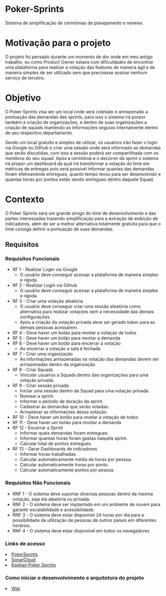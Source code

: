 # Poker-Sprints

Sistema de simplificação de cerimônias de planejamento e reviews 

# Motivação para o projeto 

O projeto foi pensado durante um momento de dor onde em meu antigo trabalho, eu como Product Owner estava com dificuldades de encontrar uma plataforma para realizar a votação das features de maneira ágil e de maneira simples de ser utilizado sem que precisasse assinar nenhum serviço de terceiro. 

# Objetivo 

O Poker Sprints visa ser um local onde será coletado e armazenado a pontuação das demandas das sprints, para isso o sistema irá porpor também a criação de organizações, e dentro de suas organizações a criação de squads mantendo as informações seguras internamente dentro de seu respectivo departamento.

Sendo um local gratuito e simples de utilizar, os usuários irão fazer o login via Google ou Github e criar uma sessão onde será informado as demandas que serão discutidas, com isso a sessão poderá ser compartilhada com os membros do seu squad. Após a cerimônia e o decorrer da sprint o sistema irá propor um dashboard da qual irá transformar a votação do time em métricas de entregas pois será possível informar quantas das demandas foram efetivamente entregues, quanto tempo levou para ser desenvolvido e quantas horas por pontos estão sendo entregues dentro daquele Squad.   

# Contexto

O Poker Sprints será um grande amigo do time de desenvolvimento e das partes interessadas trazendo simplificação para a extração de exibição de indicadores, além de ser a melhor alternativa totalmente gratuita para que o time consiga definir a pontuação de suas demandas.

## Requisitos 

### Requisitos Funcionais 
- RF 1 - Realizar Login via Google
  - O usuário deve conseguir acessar a plataforma de maneira simples e rápida.   
- RF 2 - Realizar Login via Github
  - O usuário deve conseguir acessar a plataforma de maneira simples e rápida. 
- RF 3 - Criar uma votação aleatória
  - O usuário deve conseguir criar uma sessão aleatória como alternativa para realizar votações sem a necessidade das demais configurações.
  - Após a criação da votação privada deve ser gerado token para as demais pessoas acessarem.
- RF 4 - Deve haver um botão para revelar a votação de todos
- RF 5 - Deve haver um botão para revotar a demanda
- RF 6 - Deve haver um botão para encerrar a votação
  -  Ao encerrar a votação a sala é fechada 
- RF 7 - Criar uma organização
  - As informações armazenadas na votação das demandas devem ser armazenadas dentro da organização.
- RF 8 -  Criar Squads
  - Vincular usuários a Squads dentro das organizações para uma votação privada.
- RF 9 - Criar sessão privada
  - Iniciar uma sessão dentro da Squad para uma votação privada.
  - Nomear a sprint.
  - Informar o período de duração da sprint.
  - Cadastrar as demandas que serão votadas.
  - Armazenar as informações dessa votação.
- RF 10 - Deve haver um botão para revelar a votação de todos
- RF 11 - Deve haver um botão para revotar a demanda 
- RF 12 - Encerrar a Sprint
  - Informar quais demandas foram entregues.
  - Informar quantas horas foram gastas naquela sprint.
  - Calcular total de pontos entregues.
- RF 13 - Gerar Dashboards de indicadores
  - Informar horas trabalhadas.
  - Calcular automaticamente média de horas por pessoa.
  - Calcular automaticamente horas por ponto.
  - Calcular automaticamente pontos por pessoa.
    
### Requisitos Não Funcionais 
- RNF 1 - O sistema deve suportar diversas pessoas dentro da mesma votação, seja ela aleatória ou privada.
- RNF 2 - O sistema deve ser implantado em um ambiente de nuvem para garantir escalabilidade e acessibilidade.
- RNF 3 - O sistema deve estar disponível 24 horas por dia para a possíbilidade da utilização de pessoas de outros países em diferentes horários.
- RNF 4 - O sistema deve estar disponível em todos os navegadores

### Links de acesso 
<li><a href="https://poker-sprints.vercel.app/login">PokerSprints</li>
<li><a href="https://sonarcloud.io/organizations/leordrgs/projects"/>SonarCloud</li>
<li><a href="https://catolicasc-team-sprintpoker.atlassian.net/jira/software/projects/SCRUM/boards/1"/>Kanban Poker Sprints</a></li>

### Como iniciar o desenvolvimento e arquitetura do projeto 

<li><a href="https://github.com/Leordrgs/Poker-Sprints.wiki.git">Wiki</li>

